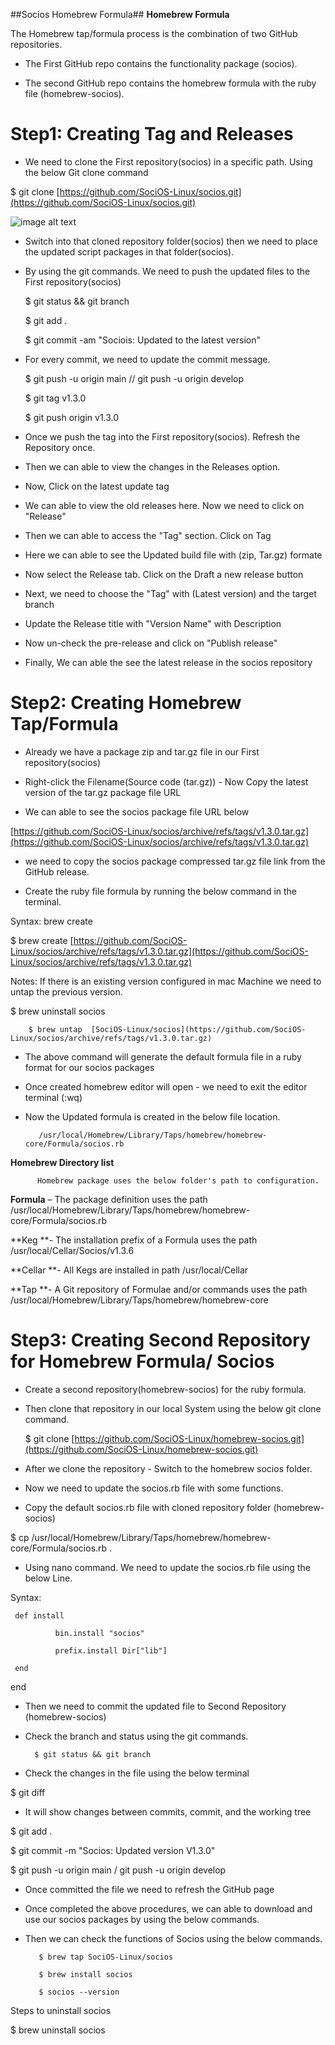 ##Socios Homebrew Formula##
**Homebrew Formula**

The Homebrew tap/formula process is the combination of two GitHub repositories. 

*  The First GitHub repo contains the functionality package (socios).

* The second GitHub repo contains the homebrew formula with the ruby file (homebrew-socios).

# **Step1: Creating Tag and Releases**

* We need to clone the First repository(socios) in a specific path. Using the below Git clone command

$ git clone [https://github.com/SociOS-Linux/socios.git](https://github.com/SociOS-Linux/socios.git)

![image alt text](image_1.png)

* Switch into that cloned repository folder(socios) then we need to place the updated script packages in that folder(socios).

* By using the git commands. We need to push the updated files to the First repository(socios)

     $ git status && git branch

     $ git add .

     $ git commit -am "Sociois: Updated to the latest version"

* For every commit, we need to update the commit message.

     $ git push -u origin main //  git push -u origin develop

     $ git tag v1.3.0

     $ git push origin v1.3.0

* Once we push the tag into the First repository(socios). Refresh the Repository once.

* Then we can able to view the changes in the Releases option.

* Now, Click on the latest update tag 

* We can able to view the old releases here. Now we need to click on "Release"

* Then we can able to access the "Tag" section. Click on Tag 

* Here we can able to see the Updated build file with (zip, Tar.gz) formate

* Now select the Release tab. Click on the Draft a new release button

* Next, we need to choose the "Tag" with (Latest version) and the target branch

* Update the Release title with "Version Name" with Description 

* Now un-check the pre-release and click on "Publish release"

* Finally, We can able the see the latest release in the socios repository

# **Step2: Creating Homebrew Tap/Formula**

* Already we have a package zip and tar.gz file in our First repository(socios)

* Right-click the Filename(Source code (tar.gz)) - Now Copy the latest version of the tar.gz package file URL

* We can able to see the socios package file URL below

[https://github.com/SociOS-Linux/socios/archive/refs/tags/v1.3.0.tar.gz](https://github.com/SociOS-Linux/socios/archive/refs/tags/v1.3.0.tar.gz)

* we need to copy the socios package compressed tar.gz file link from the GitHub release.

* Create the ruby file formula by running the below command in the terminal.

Syntax: brew create <socios package URL>

$ brew create [https://github.com/SociOS-Linux/socios/archive/refs/tags/v1.3.0.tar.gz](https://github.com/SociOS-Linux/socios/archive/refs/tags/v1.3.0.tar.gz)

Notes: If there is an existing version configured in mac Machine we need to untap the previous version.

$ brew uninstall socios

		$ brew untap  [SociOS-Linux/socios](https://github.com/SociOS-Linux/socios/archive/refs/tags/v1.3.0.tar.gz)

* The above command will generate the default formula file in a ruby format for our socios packages

* Once created homebrew editor will open - we need to exit the editor terminal (:wq)

* Now the Updated formula is created in the below file location.

         /usr/local/Homebrew/Library/Taps/homebrew/homebrew-core/Formula/socios.rb

**Homebrew Directory list**

          Homebrew package uses the below folder's path to configuration.

**Formula** – The package definition uses the path /usr/local/Homebrew/Library/Taps/homebrew/homebrew-core/Formula/socios.rb

**Keg **- The installation prefix of a Formula uses the path /usr/local/Cellar/Socios/v1.3.6

**Cellar **- All Kegs are installed in path /usr/local/Cellar

**Tap **- A Git repository of Formulae and/or commands uses the path /usr/local/Homebrew/Library/Taps/homebrew/homebrew-core

# **Step3: Creating  Second Repository for Homebrew Formula/ Socios**

* Create a second repository(homebrew-socios) for the ruby formula. 


* Then clone that repository in our local System using the below git clone command.

	$ git clone [https://github.com/SociOS-Linux/homebrew-socios.git](https://github.com/SociOS-Linux/homebrew-socios.git)

* After we clone the repository - Switch to the homebrew socios folder.


* Now we need to update the socios.rb file with some functions.

* Copy the default socios.rb file with cloned repository folder (homebrew-socios)

$ cp /usr/local/Homebrew/Library/Taps/homebrew/homebrew-core/Formula/socios.rb .

* Using nano command. We need to update the socios.rb file using the below Line.

Syntax:

     def install

              bin.install "socios"

              prefix.install Dir["lib"]

     end

end

* Then we need to commit the updated file to Second Repository (homebrew-socios)

* Check the branch and status using the git commands.

		$ git status && git branch


* Check the changes in the file using the below terminal

$ git diff 

* It will show changes between commits, commit, and the working tree

$ git add .

$ git commit -m "Socios: Updated version V1.3.0"

$ git push -u origin main / git push -u origin develop

* Once committed the file we need to refresh the GitHub page 


* Once completed the above procedures, we can able to download and use our socios packages by using the below commands.

* Then we can check the functions of Socios using the below commands.

         $ brew tap SociOS-Linux/socios 

         $ brew install socios

         $ socios --version

Steps to uninstall socios

$ brew uninstall socios

